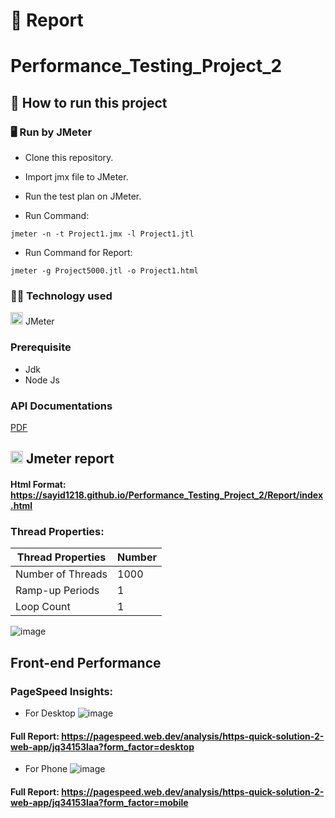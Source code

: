 
# :page_facing_up: Report
# Performance_Testing_Project_2
## :memo: How to run this project
### 🖥 Run by JMeter
* Clone this repository.
* Import jmx file to JMeter.
* Run the test plan on JMeter.

* Run Command:
```console
jmeter -n -t Project1.jmx -l Project1.jtl
```
* Run Command for Report:
```console
jmeter -g Project5000.jtl -o Project1.html
```

### :technologist: Technology used
<img src="https://upload.wikimedia.org/wikipedia/commons/thumb/7/7e/Apache_Feather_Logo.svg/339px-Apache_Feather_Logo.svg.png?20220805205423"  width="20" height="20"> JMeter

### Prerequisite
- Jdk
- Node Js
### API Documentations
[PDF](https://drive.google.com/file/d/10dzwV_crWbvO-GgkxEqdMgWM6iDSjx1Q/view?usp=sharing)

## <img src="https://upload.wikimedia.org/wikipedia/commons/thumb/7/7e/Apache_Feather_Logo.svg/339px-Apache_Feather_Logo.svg.png?20220805205423"  width="20" height="20"> Jmeter report  
#### Html Format: https://sayid1218.github.io/Performance_Testing_Project_2/Report/index.html
### Thread Properties:

| Thread Properties | Number |
| ------------- | ------------- |
| Number of Threads  | 1000  |
| Ramp-up Periods  | 1  |
| Loop Count  | 1  |

![image](https://github.com/Sayid1218/Performance_Testing_Project_1/assets/97175166/f6b764b1-9aba-4f21-b893-36cdcc2c2569)
 
 ## Front-end Performance 
### PageSpeed Insights:
* For Desktop
![image](https://github.com/Sayid1218/Performance_Testing_Project_1/assets/97175166/03feb246-ebca-4b58-9706-c0ead0bac7f3)
#### Full Report: https://pagespeed.web.dev/analysis/https-quick-solution-2-web-app/jq34153laa?form_factor=desktop
* For Phone
![image](https://github.com/Sayid1218/Performance_Testing_Project_1/assets/97175166/eea51cdd-c99e-4ce1-bc23-7fa54074d372)
#### Full Report: https://pagespeed.web.dev/analysis/https-quick-solution-2-web-app/jq34153laa?form_factor=mobile
